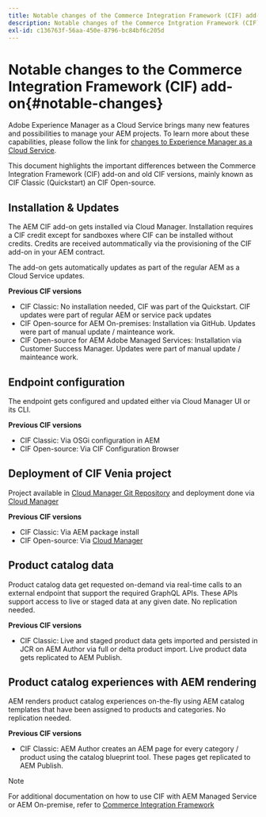 ```yaml
---
title: Notable changes of the Commerce Integration Framework (CIF) add-on
description: Notable changes of the Commerce Intgration Framework (CIF) compared to old CIF versions.
exl-id: c136763f-56aa-450e-8796-bc84bf6c205d
---
```

# Notable changes to the Commerce Integration Framework (CIF) add-on{#notable-changes}

Adobe Experience Manager as a Cloud Service brings many new features and possibilities to manage your AEM projects. To learn more about these capabilities, please follow the link for [changes to Experience Manager as a Cloud Service](/help/release-notes/aem-cloud-changes.md).

This document highlights the important differences between the  Commerce Integration Framework (CIF) add-on and old CIF versions, mainly known as CIF Classic (Quickstart) an CIF Open-source.

## Installation & Updates

The AEM CIF add-on gets installed via Cloud Manager. Installation requires a CIF credit except for sandboxes where CIF can be installed without credits. Credits are received autommatically via the provisioning of the CIF add-on in your AEM contract.

The add-on gets automatically updates as part of the regular AEM as a Cloud Service updates.

**Previous CIF versions**

* CIF Classic: No installation needed, CIF was part of the Quickstart. CIF updates were part of regular AEM or service pack updates
* CIF Open-source for AEM On-premises: Installation via GitHub. Updates were part of manual update / mainteance work.
* CIF Open-source for AEM Adobe Managed Services: Installation via Customer Success Manager. Updates were part of manual update / mainteance work.

## Endpoint configuration

The endpoint gets configured and updated either via Cloud Manager UI or its CLI.

**Previous CIF versions**

* CIF Classic: Via OSGi configuration in AEM
* CIF Open-source: Via CIF Configuration Browser

## Deployment of CIF Venia project

Project available in [Cloud Manager Git Repository](https://docs.adobe.com/content/help/en/experience-manager-cloud-service/implementing/managing-code/integrating-with-git.html) and deployment done via [Cloud Manager](https://docs.adobe.com/content/help/en/experience-manager-cloud-service/implementing/deploying/overview.html)

**Previous CIF versions**

* CIF Classic: Via AEM package install
* CIF Open-source: Via [Cloud Manager](https://docs.adobe.com/content/help/en/experience-manager-cloud-manager/using/introduction-to-cloud-manager.html)

## Product catalog data

Product catalog data get requested on-demand via real-time calls to an external endpoint that support the required GraphQL APIs. These APIs support access to live or staged data at any given date. No replication needed.

**Previous CIF versions**

* CIF Classic: Live and staged product data gets imported and persisted in JCR on AEM Author via full or delta product import. Live product data gets replicated to AEM Publish.

## Product catalog experiences with AEM rendering

AEM renders product catalog experiences on-the-fly using AEM catalog templates that have been assigned to products and categories. No replication needed.

**Previous CIF versions**

* CIF Classic: AEM Author creates an AEM page for every category / product using the catalog blueprint tool. These pages get replicated to AEM Publish.

>[!NOTE]
>
>For additional documentation on how to use CIF with AEM Managed Service or AEM On-premise, refer to [Commerce Integration Framework](https://www.adobe.io/apis/experiencecloud/commerce-integration-framework/getting-started.html)
